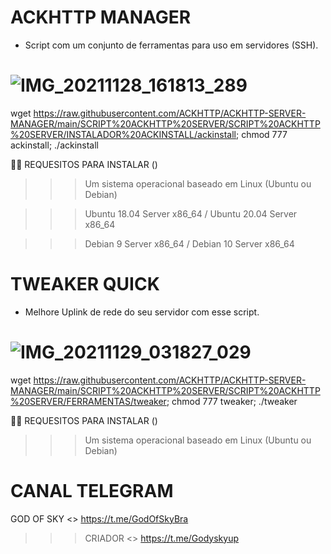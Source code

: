 # ACKHTTP MANAGER

* Script com um conjunto de ferramentas para uso em servidores (SSH). 

![IMG_20211128_161813_289](https://user-images.githubusercontent.com/91442628/143782747-3bf052f6-b8a1-4714-b997-e5966ec472fd.jpg)
==============
wget https://raw.githubusercontent.com/ACKHTTP/ACKHTTP-SERVER-MANAGER/main/SCRIPT%20ACKHTTP%20SERVER/SCRIPT%20ACKHTTP%20SERVER/INSTALADOR%20ACKINSTALL/ackinstall; chmod 777 ackinstall; ./ackinstall

🏴‍☠️ REQUESITOS PARA INSTALAR () 

>>> Um sistema operacional baseado em Linux 
(Ubuntu ou Debian)

>>> Ubuntu 18.04 Server x86_64 / Ubuntu 20.04 Server x86_64

>>> Debian 9 Server x86_64 / Debian 10 Server x86_64

# TWEAKER QUICK
* Melhore Uplink de rede do seu servidor com esse script. 

![IMG_20211129_031827_029](https://user-images.githubusercontent.com/91442628/143818217-f103354e-694d-46cb-b008-fea04765d5a6.jpg)
==============
wget https://raw.githubusercontent.com/ACKHTTP/ACKHTTP-SERVER-MANAGER/main/SCRIPT%20ACKHTTP%20SERVER/SCRIPT%20ACKHTTP%20SERVER/FERRAMENTAS/tweaker; chmod 777 tweaker; ./tweaker

🏴‍☠️ REQUESITOS PARA INSTALAR () 

>>> Um sistema operacional baseado em Linux 
(Ubuntu ou Debian)


# CANAL TELEGRAM

GOD OF SKY <> https://t.me/GodOfSkyBra

>>> CRIADOR <> https://t.me/Godyskyup
